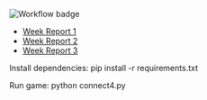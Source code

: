 
![Workflow badge](https://github.com/h0gm4n/tiralabra2023/workflows/CI/badge.svg)

- [Week Report 1](https://github.com/h0gm4n/tiralabra2023/blob/master/docs/week_report_1.md)
- [Week Report 2](https://github.com/h0gm4n/tiralabra2023/blob/master/docs/week_report_2.md)
- [Week Report 3](https://github.com/h0gm4n/tiralabra2023/blob/master/docs/week_report_3.md)


Install dependencies: pip install -r requirements.txt

Run game: python connect4.py
